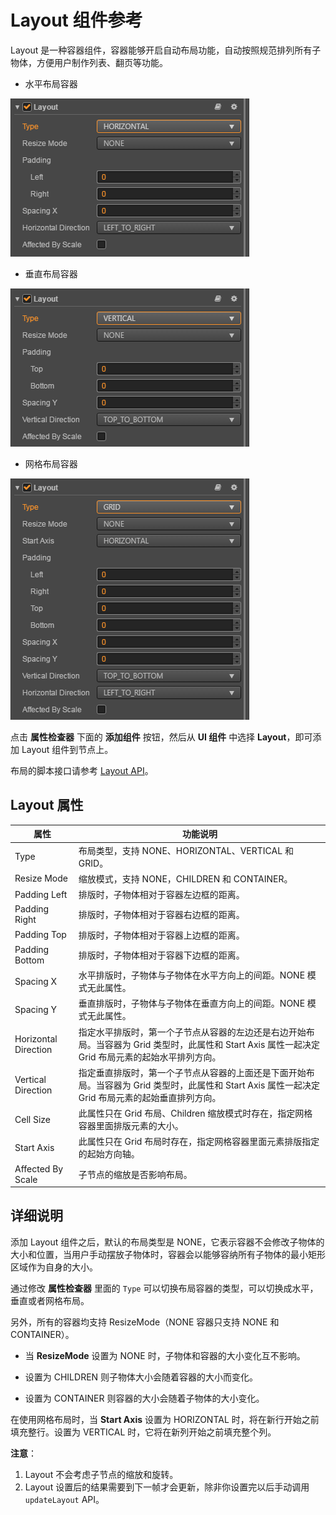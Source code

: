 # Layout 组件参考

Layout 是一种容器组件，容器能够开启自动布局功能，自动按照规范排列所有子物体，方便用户制作列表、翻页等功能。

- 水平布局容器

![horizontal-layout.png](./layout/horizontal-layout.png)

- 垂直布局容器

![vertical-layout.png](./layout/vertical-layout.png)

- 网格布局容器

![grid-layout.png](./layout/grid-layout.png)

点击 **属性检查器** 下面的 **添加组件** 按钮，然后从 **UI 组件** 中选择 **Layout**，即可添加 Layout 组件到节点上。

布局的脚本接口请参考 [Layout API](../../../api/zh/classes/Layout.html)。

## Layout 属性

| 属性                  | 功能说明                                                       |
| --------------       | -----------                                                  |
| Type                 | 布局类型，支持 NONE、HORIZONTAL、VERTICAL 和 GRID。              |
| Resize Mode          | 缩放模式，支持 NONE，CHILDREN 和 CONTAINER。                     |
| Padding Left         | 排版时，子物体相对于容器左边框的距离。                              |
| Padding Right        | 排版时，子物体相对于容器右边框的距离。                              |
| Padding Top          | 排版时，子物体相对于容器上边框的距离。                              |
| Padding Bottom       | 排版时，子物体相对于容器下边框的距离。                              |
| Spacing X            | 水平排版时，子物体与子物体在水平方向上的间距。NONE 模式无此属性。       |
| Spacing Y            | 垂直排版时，子物体与子物体在垂直方向上的间距。NONE 模式无此属性。       |
| Horizontal Direction | 指定水平排版时，第一个子节点从容器的左边还是右边开始布局。当容器为 Grid 类型时，此属性和 Start Axis 属性一起决定 Grid 布局元素的起始水平排列方向。 |
| Vertical Direction   | 指定垂直排版时，第一个子节点从容器的上面还是下面开始布局。当容器为 Grid 类型时，此属性和 Start Axis 属性一起决定 Grid 布局元素的起始垂直排列方向。 |
| Cell Size            | 此属性只在 Grid 布局、Children 缩放模式时存在，指定网格容器里面排版元素的大小。    |
| Start Axis           | 此属性只在 Grid 布局时存在，指定网格容器里面元素排版指定的起始方向轴。             |
| Affected By Scale    | 子节点的缩放是否影响布局。  |

## 详细说明

添加 Layout 组件之后，默认的布局类型是 NONE，它表示容器不会修改子物体的大小和位置，当用户手动摆放子物体时，容器会以能够容纳所有子物体的最小矩形区域作为自身的大小。

通过修改 **属性检查器** 里面的 `Type` 可以切换布局容器的类型，可以切换成水平，垂直或者网格布局。

另外，所有的容器均支持 ResizeMode（NONE 容器只支持 NONE 和 CONTAINER）。

- 当 **ResizeMode** 设置为 NONE 时，子物体和容器的大小变化互不影响。

- 设置为 CHILDREN 则子物体大小会随着容器的大小而变化。

- 设置为 CONTAINER 则容器的大小会随着子物体的大小变化。

在使用网格布局时，当 **Start Axis** 设置为 HORIZONTAL 时，将在新行开始之前填充整行。设置为 VERTICAL 时，它将在新列开始之前填充整个列。

**注意**：

1. Layout 不会考虑子节点的缩放和旋转。
2. Layout 设置后的结果需要到下一帧才会更新，除非你设置完以后手动调用 `updateLayout` API。
